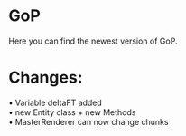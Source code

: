 # GoP
Here you can find the newest version of GoP.

# Changes:
• Variable deltaFT added<br />
• new Entity class + new Methods<br />
• MasterRenderer can now change chunks
